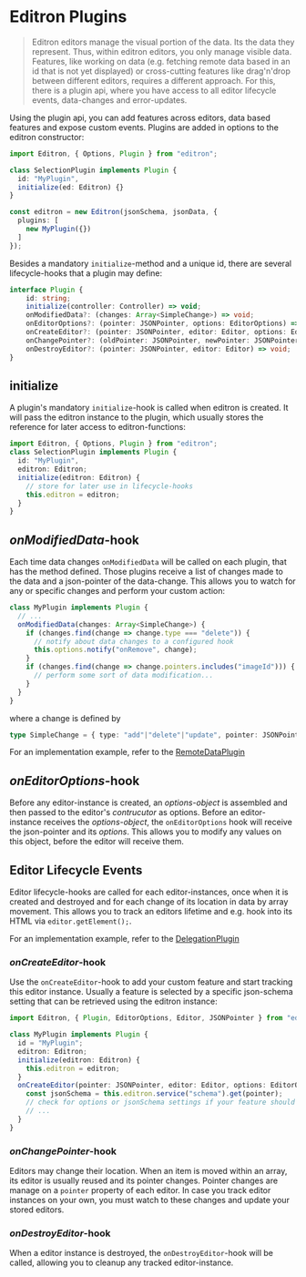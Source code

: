 # Editron Plugins

> Editron editors manage the visual portion of the data. Its the data they represent. Thus, within editron editors, you only manage visible data. Features, like working on data (e.g. fetching remote data based in an id that is not yet displayed) or cross-cutting features like drag'n'drop between different editors, requires a different approach. For this, there is a plugin api, where you have access to all editor lifecycle events, data-changes and error-updates. 

Using the plugin api, you can add features across editors, data based features and expose custom events. Plugins are added in options to the editron constructor:

```ts
import Editron, { Options, Plugin } from "editron";

class SelectionPlugin implements Plugin {
  id: "MyPlugin",
  initialize(ed: Editron) {}
}

const editron = new Editron(jsonSchema, jsonData, {
  plugins: [
    new MyPlugin({})
  ]
});
```

Besides a mandatory `initialize`-method and a unique id, there are several lifecycle-hooks that a plugin may define:

```ts
interface Plugin {
    id: string;
    initialize(controller: Controller) => void;
    onModifiedData?: (changes: Array<SimpleChange>) => void;
    onEditorOptions?: (pointer: JSONPointer, options: EditorOptions) => void;
    onCreateEditor?: (pointer: JSONPointer, editor: Editor, options: EditorOptions) => void;
    onChangePointer?: (oldPointer: JSONPointer, newPointer: JSONPointer, editor: Editor) => void;
    onDestroyEditor?: (pointer: JSONPointer, editor: Editor) => void;
}
```


## initialize

A plugin's mandatory `initialize`-hook is called when editron is created. It will pass the editron instance to the plugin, which usually stores the reference for later access to editron-functions:

```ts
import Editron, { Options, Plugin } from "editron";
class SelectionPlugin implements Plugin {
  id: "MyPlugin",
  editron: Editron;
  initialize(editron: Editron) {
    // store for later use in lifecycle-hooks
    this.editron = editron;
  }
}
```


## _onModifiedData_-hook

Each time data changes `onModifiedData` will be called on each plugin, that has the method defined. Those plugins receive a list of changes made to the data and a json-pointer of the data-change. This allows you to watch for any or specific changes and perform your custom action:

```ts
class MyPlugin implements Plugin {
  // ...
  onModifiedData(changes: Array<SimpleChange>) {
    if (changes.find(change => change.type === "delete")) {
      // notify about data changes to a configured hook
      this.options.notify("onRemove", change);
    }
    if (changes.find(change => change.pointers.includes("imageId"))) {
      // perform some sort of data modification...
    }
  }
}
```

where a change is defined by

```ts
type SimpleChange = { type: "add"|"delete"|"update", pointer: JSONPointer, from?: JSONPointer, to?: JSONPointer };
```

For an implementation example, refer to the [RemoteDataPlugin](../src/plugin/remotedataplugin/index.ts)



## _onEditorOptions_-hook

Before any editor-instance is created, an _options-object_ is assembled and then passed to the editor's _contrucutor_ as options. Before an editor-instance receives the _options-object_, the `onEditorOptions` hook will receive the json-pointer and its _options_. This allows you to modify any values on this object, before the editor will receive them.



## Editor Lifecycle Events

Editor lifecycle-hooks are called for each editor-instances, once when it is created and destroyed and for each change of its location in data by array movement. This allows you to track an editors lifetime and e.g. hook into its HTML via `editor.getElement();`.

For an implementation example, refer to the [DelegationPlugin](../src/plugin/delegationplugin/index.ts)


### _onCreateEditor_-hook

Use the `onCreateEditor`-hook to add your custom feature and start tracking this editor instance. Usually a feature is selected by a specific json-schema setting that can be retrieved using the editron instance:

```ts
import Editron, { Plugin, EditorOptions, Editor, JSONPointer } from "editron";

class MyPlugin implements Plugin {
  id = "MyPlugin";
  editron: Editron;
  initialize(editron: Editron) {
    this.editron = editron;
  }
  onCreateEditor(pointer: JSONPointer, editor: Editor, options: EditorOptions) {
    const jsonSchema = this.editron.service("schema").get(pointer);
    // check for options or jsonSchema settings if your feature should be added
    // ...
  }
}
```

### _onChangePointer_-hook

Editors may change their location. When an item is moved within an array, its editor is usually reused and its pointer changes. Pointer changes are manage on a `pointer` property of each editor. In case you track editor instances on your own, you must watch to these changes and update your stored editors.


### _onDestroyEditor_-hook

When a editor instance is destroyed, the `onDestroyEditor`-hook will be called, allowing you to cleanup any tracked editor-instance.
